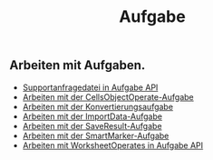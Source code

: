 ﻿---
title: Aufgabe
second_title: Aspose.Cells Cloud Documen
type: docs
url: /de/tasks/
aliases: [/working-with-tasks/]
keywords: REST API, task, spreadsheets, exce
description: "Cells.Cloud API für Excel Betrieb: Excel mit Aufgaben betreiben"
weight: 100
---
## Arbeiten mit Aufgaben.


- [Supportanfragedatei in Aufgabe API](/cells/de/support-request-file-in-task-api/)
- [Arbeiten mit der CellsObjectOperate-Aufgabe](/cells/de/working-with-cellsobjectoperate-task/)
- [Arbeiten mit der Konvertierungsaufgabe](/cells/de/working-with-convert-task/)
- [Arbeiten mit der ImportData-Aufgabe](/cells/de/working-with-importdata-task/)
- [Arbeiten mit der SaveResult-Aufgabe](/cells/de/working-with-saveresult-task/)
- [Arbeiten mit der SmartMarker-Aufgabe](/cells/de/working-with-smartmarker-task/)
- [Arbeiten mit WorksheetOperates in Aufgabe API](/cells/de/working-with-worksheetoperates-in-task-api/)
